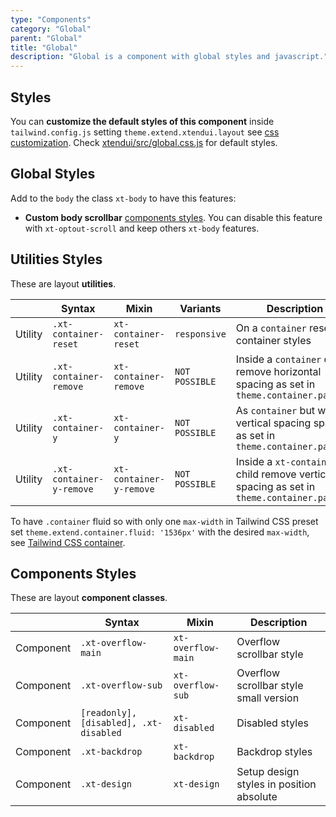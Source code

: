 ```yaml
---
type: "Components"
category: "Global"
parent: "Global"
title: "Global"
description: "Global is a component with global styles and javascript."
---
```


## Styles

You can **customize the default styles of this component** inside `tailwind.config.js` setting `theme.extend.xtendui.layout` see [css customization](/components/global/preset#customization). Check [xtendui/src/global.css.js](https://github.com/xtendui/xtendui/blob/master/src/global.css.js) for default styles.

## Global Styles

Add to the `body` the class `xt-body` to have this features:

* **Custom body scrollbar** [components styles](/components/global#components-styles). You can disable this feature with `xt-optout-scroll` and keep others `xt-body` features.

## Utilities Styles

These are layout **utilities**.

<div class="xt-overflow-sub overflow-y-hidden overflow-x-scroll my-5 xt-my-auto w-full">

|                      | Syntax                          | Mixin            | Variants               | Description                   |
| ----------------------- | ----------------------------------------- | -----------------------------| ----------------------------- | ----------------------------- |
| Utility                  | `.xt-container-reset`       | `xt-container-reset`                | `responsive`                | On a `container` reset container styles            |
| Utility                  | `.xt-container-remove`       | `xt-container-remove`                | `NOT POSSIBLE`                | Inside a `container` child remove horizontal spacing as set in `theme.container.padding`             |
| Utility                  | `.xt-container-y`       | `xt-container-y`                | `NOT POSSIBLE`                | As `container` but with vertical spacing spacing as set in `theme.container.padding`             |
| Utility                  | `.xt-container-y-remove`       | `xt-container-y-remove`                | `NOT POSSIBLE`                | Inside a `xt-container-y` child remove vertical spacing as set in `theme.container.padding`             |

</div>

To have `.container` fluid so with only one `max-width` in Tailwind CSS preset set `theme.extend.container.fluid: '1536px'` with the desired `max-width`, see [Tailwind CSS container](https://tailwindcss.com/docs/container).

## Components Styles

These are layout **component classes**.

<div class="xt-overflow-sub overflow-y-hidden overflow-x-scroll my-5 xt-my-auto w-full">

|               | Syntax                          | Mixin               | Description                   |
| ----------------------- | ----------------------------------------- | ----------------------------- | ----------------------------- |
| Component                  | `.xt-overflow-main`                     | `xt-overflow-main`                | Overflow scrollbar style            |
| Component                  | `.xt-overflow-sub`                     | `xt-overflow-sub`                | Overflow scrollbar style small version            |
| Component                  | `[readonly], [disabled], .xt-disabled`                     | `xt-disabled`                | Disabled styles            |
| Component                  | `.xt-backdrop`                     | `xt-backdrop`                | Backdrop styles            |
| Component                  | `.xt-design`                     | `xt-design`                | Setup design styles in position absolute            |

</div>
